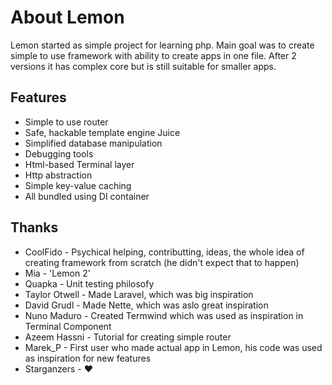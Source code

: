 # About Lemon

Lemon started as simple project for learning php. Main goal was to create simple to use framework with ability to create apps in one file. After 2 versions it has complex core but is still suitable for smaller apps.

## Features

- Simple to use router
- Safe, hackable template engine Juice
- Simplified database manipulation
- Debugging tools
- Html-based Terminal layer
- Http abstraction
- Simple key-value caching
- All bundled using DI container


## Thanks

- CoolFido - Psychical helping, contributting, ideas, the whole idea of creating framework from scratch (he didn't expect that to happen)
- Mia - 'Lemon 2'
- Quapka - Unit testing philosofy
- Taylor Otwell - Made Laravel, which was big inspiration
- David Grudl - Made Nette, which was aslo great inspiration
- Nuno Maduro - Created Termwind which was used as inspiration in Terminal Component
- Azeem Hassni - Tutorial for creating simple router
- Marek_P - First user who made actual app in Lemon, his code was used as inspiration for new features
- Starganzers - ❤
